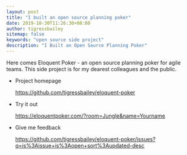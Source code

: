 ```yaml
---
layout: post
title: "I built an open source planning poker"
date: 2019-10-30T11:26:30+08:00
author: tigressbailey
sitemap: false
keywords: "open source side project"
description: "I Built an Open Source Planning Poker"
---
```


Here comes Eloquent Poker - an open source planning poker for agile teams.
This side project is for my dearest colleagues and the public.

- Project homepage

  <https://github.com/tigressbailey/eloquent-poker>
- Try it out

  <https://eloquentpoker.com/?room=Jungle&name=Yourname>
- Give me feedback

  <https://github.com/tigressbailey/eloquent-poker/issues?q=is%3Aissue+is%3Aopen+sort%3Aupdated-desc>


<!--more-->
